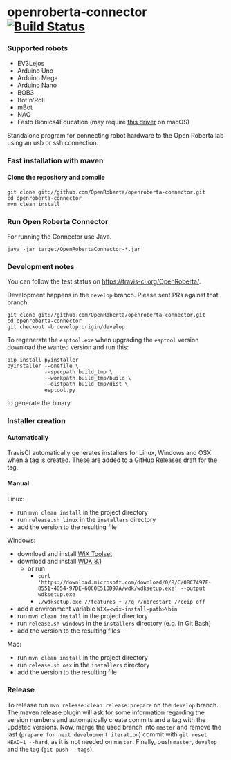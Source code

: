# openroberta-connector [![Build Status](https://travis-ci.org/OpenRoberta/openroberta-connector.svg?branch=master)](https://travis-ci.org/OpenRoberta/openroberta-connector)
 
### Supported robots
- EV3Lejos
- Arduino Uno
- Arduino Mega
- Arduino Nano
- BOB3
- Bot'n'Roll
- mBot
- NAO
- Festo Bionics4Education (may require [this driver](https://www.silabs.com/products/development-tools/software/usb-to-uart-bridge-vcp-drivers) on macOS)

Standalone program for connecting robot hardware to the Open Roberta lab using
an usb or ssh connection.

### Fast installation with maven

#### Clone the repository and compile
    git clone git://github.com/OpenRoberta/openroberta-connector.git
    cd openroberta-connector
    mvn clean install

### Run Open Roberta Connector
For running the Connector use Java.

    java -jar target/OpenRobertaConnector-*.jar

### Development notes

You can follow the test status on https://travis-ci.org/OpenRoberta/.

Development happens in the `develop` branch. Please sent PRs against that
branch.

    git clone git://github.com/OpenRoberta/openroberta-connector.git
    cd openroberta-connector
    git checkout -b develop origin/develop
    
To regenerate the `esptool.exe` when upgrading the `esptool` version download the wanted version and run this:
```
pip install pyinstaller
pyinstaller --onefile \
            --specpath build_tmp \
            --workpath build_tmp/build \
            --distpath build_tmp/dist \
            esptool.py
```
to generate the binary.
    
### Installer creation

#### Automatically

TravisCI automatically generates installers for Linux, Windows and OSX when a tag is created.
These are added to a GitHub Releases draft for the tag.
 
#### Manual

Linux:
- run `mvn clean install` in the project directory
- run `release.sh linux` in the `installers` directory
- add the version to the resulting file

Windows:
- download and install [WiX Toolset](https://github.com/wixtoolset/wix3/releases)
- download and install [WDK 8.1](https://www.microsoft.com/en-us/download/details.aspx?id=42273)
  - or run
    - `curl 'https://download.microsoft.com/download/0/8/C/08C7497F-8551-4054-97DE-60C0E510D97A/wdk/wdksetup.exe' --output wdksetup.exe`
    - `./wdksetup.exe //features + //q //norestart //ceip off`
- add a environment variable `WIX=<wix-install-path>\bin`
- run `mvn clean install` in the project directory
- run `release.sh windows` in the `installers` directory (e.g. in Git Bash)
- add the version to the resulting files

Mac:
- run `mvn clean install` in the project directory
- run `release.sh osx` in the `installers` directory
- add the version to the resulting file

### Release
To release run `mvn release:clean release:prepare` on the `develop` branch.
The maven release plugin will ask for some information regarding the version numbers and automatically create commits and a tag with the updated versions.
Now, merge the used branch into `master` and remove the last (`prepare for next development iteration`) commit with `git reset HEAD~1 --hard`, as it is not needed on `master`.
Finally, push `master`, `develop` and the tag (`git push --tags`).
